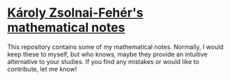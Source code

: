 # [Károly Zsolnai-Fehér's mathematical notes](https://karoly-zsolnai-feher.github.io)
This repository contains some of my mathematical notes. Normally, I would keep these to myself, but who knows, maybe they provide an intuitive alternative to your studies. If you find any mistakes or would like to contribute, let me know!
